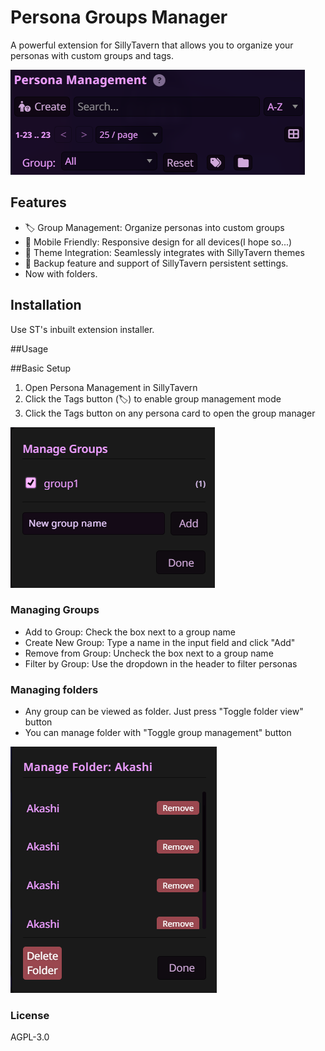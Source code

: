 # Persona Groups Manager

A powerful extension for SillyTavern that allows you to organize your personas with custom groups and tags.

![Main Interface](screenshots/main-interface.png)

## Features

- 🏷️ Group Management: Organize personas into custom groups
- 📱 Mobile Friendly: Responsive design for all devices(I hope so...)
- 🎨 Theme Integration: Seamlessly integrates with SillyTavern themes
- 💾 Backup feature and support of SillyTavern persistent settings.
- Now with folders.

## Installation
Use ST's inbuilt extension installer.

##Usage

##Basic Setup
1. Open Persona Management in SillyTavern
2. Click the Tags button (🏷️) to enable group management mode
3. Click the Tags button on any persona card to open the group manager

![Group Manager](screenshots/group-manager.png)

### Managing Groups

- Add to Group: Check the box next to a group name
- Create New Group: Type a name in the input field and click "Add"
- Remove from Group: Uncheck the box next to a group name
- Filter by Group: Use the dropdown in the header to filter personas

### Managing folders
- Any  group can be viewed as folder. Just press "Toggle folder view" button
- You can manage folder with "Toggle group management" button

![Folder Manager](screenshots/folder-manager.png)

### License
AGPL-3.0